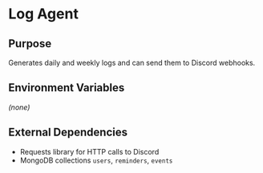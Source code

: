 # Log Agent

## Purpose
Generates daily and weekly logs and can send them to Discord webhooks.

## Environment Variables
*(none)*

## External Dependencies
- Requests library for HTTP calls to Discord
- MongoDB collections `users`, `reminders`, `events`
